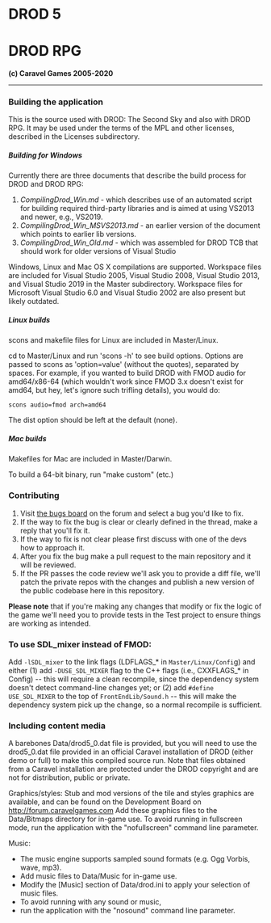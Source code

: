 # DROD 5
# DROD RPG
**(c) Caravel Games 2005-2020**

----------------------------

### Building the application

This is the source used with DROD: The Second Sky and also with DROD RPG.
It may be used under the terms of the MPL and other licenses, described in the Licenses subdirectory.

##### Building for Windows

Currently there are three documents that describe the build process for DROD and DROD RPG:
1. *CompilingDrod_Win.md* - which describes use of an automated script for building required third-party libraries and is aimed at using VS2013 and newer, e.g., VS2019.
2. *CompilingDrod_Win_MSVS2013.md* - an earlier version of the document which points to earlier lib versions.
3. *CompilingDrod_Win_Old.md* - which was assembled for DROD TCB that should work for older versions of Visual Studio

Windows, Linux and Mac OS X compilations are supported.
Workspace files are included for Visual Studio 2005, Visual Studio 2008, Visual Studio 2013, and Visual Studio 2019 in the Master subdirectory.
Workspace files for Microsoft Visual Studio 6.0 and Visual Studio 2002 are also present but likely outdated.

##### Linux builds

scons and makefile files for Linux are included in Master/Linux.

cd to Master/Linux and run 'scons -h' to see build options.
Options are passed to scons as 'option=value' (without the quotes), separated by spaces.
For example, if you wanted to build DROD with FMOD audio for amd64/x86-64 (which wouldn't work since FMOD 3.x doesn't exist for amd64, but hey, let's ignore such trifling details), you would do:

`scons audio=fmod arch=amd64`

The dist option should be left at the default (none).


##### Mac builds

Makefiles for Mac are included in Master/Darwin.

To build a 64-bit binary, run "make custom" (etc.)

### Contributing

1. Visit [the bugs board](http://forum.caravelgames.com/viewboard.php?BoardID=7) on the forum and select a bug you'd like to fix. 
2. If the way to fix the bug is clear or clearly defined in the thread, make a reply that you'll fix it. 
3. If the way to fix is not clear please first discuss with one of the devs how to approach it.
4. After you fix the bug make a pull request to the main repository and it will be reviewed.
5. If the PR passes the code review we'll ask you to provide a diff file, we'll patch the private repos with the changes and publish a new version of the public codebase here in this repository.

**Please note** that if you're making any changes that modify or fix the logic of the game we'll need you to provide tests in the Test project to ensure things are working as intended.

### To use SDL_mixer instead of FMOD:

Add `-lSDL_mixer` to the link flags (LDFLAGS_* in `Master/Linux/Confi`g) and either (1) add `-DUSE_SDL_MIXER` flag to the C++ flags (i.e., CXXFLAGS_* in Config) -- this will require a clean recompile, since the dependency system doesn't detect command-line changes yet; or (2) add `#define USE_SDL_MIXER` to the top of `FrontEndLib/Sound.h` -- this will make the dependency system pick up the change, so a normal recompile is sufficient.

### Including content media

A barebones Data/drod5_0.dat file is provided, but you will need to use the drod5_0.dat file provided in an official Caravel installation of DROD (either demo or full) to make this compiled source run.  Note that files obtained from a Caravel installation are protected under the DROD copyright and are not for distribution, public or private.

Graphics/styles:
Stub and mod versions of the tile and styles graphics are available, and can be found on the Development Board on http://forum.caravelgames.com Add these graphics files to the Data/Bitmaps directory for in-game use. To avoid running in fullscreen mode, run the application with the "nofullscreen" command line parameter.

Music:
 - The music engine supports sampled sound formats (e.g. Ogg Vorbis, wave, mp3).
 - Add music files to Data/Music for in-game use.
 - Modify the [Music] section of Data/drod.ini to apply your selection of music files.
 - To avoid running with any sound or music,
 - run the application with the "nosound" command line parameter.

